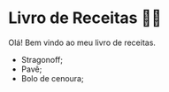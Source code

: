 # Livro de Receitas :woman_cook:



Olá! Bem vindo ao meu livro de receitas.



- Stragonoff;
- Pavê;
- Bolo de cenoura;